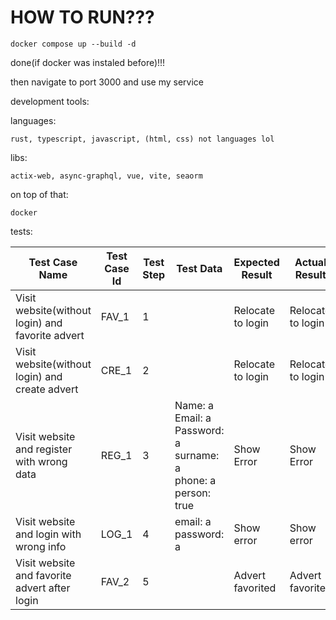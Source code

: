 # HOW TO RUN???

```
docker compose up --build -d
```

done(if docker was instaled before)!!!

then navigate to port 3000 and use my service

development tools:

languages:

```
rust, typescript, javascript, (html, css) not languages lol
```

libs:

```
actix-web, async-graphql, vue, vite, seaorm
```

on top of that:

```
docker
```

tests:

| Test Case Name                                   | Test Case Id | Test Step | Test Data                                                                         | Expected Result   | Actual Result     | Remarks |
| ------------------------------------------------ | ------------ | --------- | --------------------------------------------------------------------------------- | ----------------- | ----------------- | ------- |
| Visit website(without login) and favorite advert | FAV_1        | 1         |                                                                                   | Relocate to login | Relocate to login | Pass    |
| Visit website(without login) and create advert   | CRE_1        | 2         |                                                                                   | Relocate to login | Relocate to login | Pass    |
| Visit website and register with wrong data       | REG_1        | 3         | Name: a<br>Email: a<br>Password: a <br> surname: a<br> phone: a <br> person: true | Show Error        | Show Error        | Pass    |
| Visit website and login with wrong info          | LOG_1        | 4         | email: a <br> password: a <br>                                                    | Show error        | Show error        | Pass    |
| Visit website and favorite advert after login    | FAV_2        | 5         |                                                                                   | Advert favorited  | Advert favorited  | Pass    |
